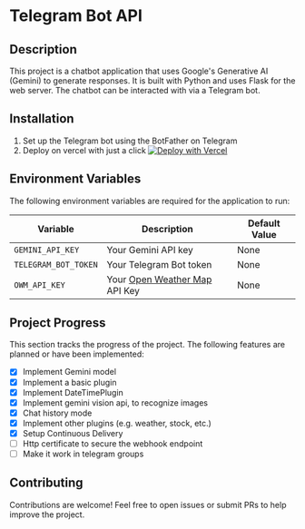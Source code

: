 # Telegram Bot API

## Description
This project is a chatbot application that uses Google's Generative AI (Gemini) to generate responses. It is built with Python and uses Flask for the web server. The chatbot can be interacted with via a Telegram bot.


## Installation
1. Set up the Telegram bot using the BotFather on Telegram
2. Deploy on vercel with just a click [![Deploy with Vercel](https://vercel.com/button)](https://vercel.com/new/clone?repository-url=https://github.com/benincasantonio/gemini-ai-telegram-bot)

## Environment Variables
The following environment variables are required for the application to run:

   | Variable             | Description                               | Default Value |
   |----------------------|-------------------------------------------|---------------|
   | `GEMINI_API_KEY`     | Your Gemini API key                       | None          |
   | `TELEGRAM_BOT_TOKEN` | Your Telegram Bot token                   | None          |
   | `OWM_API_KEY`        | Your [Open Weather Map](https://openweathermap.org/api) API Key             | None          |
   
## Project Progress
This section tracks the progress of the project. The following features are planned or have been implemented:

- [x] Implement Gemini model
- [x] Implement a basic plugin
- [x] Implement DateTimePlugin
- [x] Implement gemini vision api, to recognize images
- [x] Chat history mode
- [x] Implement other plugins (e.g. weather, stock, etc.)
- [x] Setup Continuous Delivery
- [ ] Http certificate to secure the webhook endpoint
- [ ] Make it work in telegram groups

## Contributing

Contributions are welcome! Feel free to open issues or submit PRs to help improve the project.